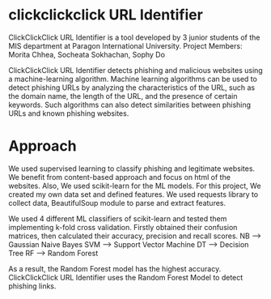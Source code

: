 # clickclickclick URL Identifier
ClickClickClick URL Identifier is a tool developed by 3 junior students of the MIS department at Paragon International University.
Project Members: Morita Chhea, Socheata Sokhachan, Sophy Do

ClickClickClick URL Identifier detects phishing and malicious websites using a machine-learning algorithm. Machine learning algorithms can be used to detect phishing URLs by analyzing the characteristics of the URL, such as the domain name, the length of the URL, and the presence of certain keywords. Such algorithms can also detect similarities between phishing URLs and known phishing websites. 

# Approach
We used supervised learning to classify phishing and legitimate websites. We benefit from content-based approach and focus on html of the websites. Also, We used scikit-learn for the ML models. For this project, We created my own data set and defined features. We used requests library to collect data, BeautifulSoup module to parse and extract features. 

We used 4 different ML classifiers of scikit-learn and tested them implementing k-fold cross validation. Firstly obtained their confusion matrices, then calculated their accuracy, precision and recall scores. NB --> Gaussian Naive Bayes SVM --> Support Vector Machine DT --> Decision Tree RF --> Random Forest

As a result, the Random Forest model has the highest accuracy. ClickClickClick URL Identifier uses the Random Forest Model to detect phishing links.

